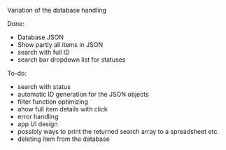 Variation of the database handling

Done:

- Database JSON
- Show partly all items in JSON
- search with full ID
- search bar dropdown list for statuses


To-do:

- search with status
- automatic ID generation for the JSON objects
- filter function optimizing
- ahow full item details with click
- error handling
- app UI design
- possibly ways to print the returned search array to a spreadsheet etc.
- deleting item from the database